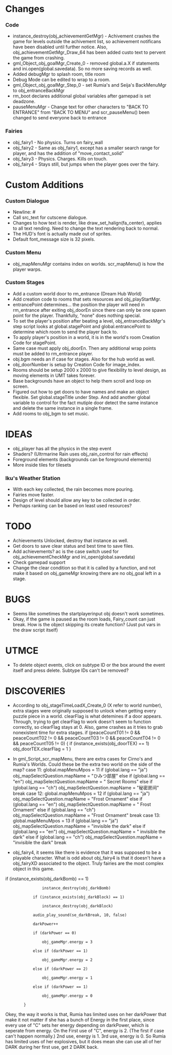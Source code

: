 # Changes

### Code
- instance_destroy(obj_achievementGetMgr) - Achivement crashes the game for levels outside the achivement list, so achievement notificans have been disabled until further notice. Also, obj_achievementGetMgr_Draw_64 has been added custo text to pervent the game from crashing.
- gml_Object_obj_goalMgr_Create_0 - removed global.a.X if statements and ini.open(global.savedata). So no more saving records as well.
- Added debugMgr to splash room, title room
- Debug Mode can be edited to wrap to a room.
- gml_Object_obj_goalMgr_Step_0 - set Rumia's and Seija's BackMenuMgr to obj_entranceBackMgr
- rm_boot declares additional global variables after gamepad is set deadzone.
- pauseMenuMgr - Change text for other characters to "BACK TO ENTRANCE" from "BACK TO MENU" and scr_pauseMenu() been changed to send everyone back to entrance

### Fairies
- obj_fairy1 - No physics. Turns on fairy_wall
- obj_fairy2 - Same as obj_fairy1, except has a smaller search range for player, and has the addition of "move_contact_solid"
- obj_fairy3 - Physics. Charges. Kills on touch.
- obj_fairy4 - Stays still, but jumps when the player goes over the fairy.

# Custom Additions

### Custom Dialogue
- Newline: #
- Call src_text for cutscene dialogue.
- Changes to how text is render, like draw_set_halign(fa_center), applies to all text rending. Need to change the text rendering back to normal.
- The HUD's font is actually made out of sprites.
- Default font_message size is 32 pixels.

### Custom Menu
- obj_mapMenuMgr contains index on worlds. scr_mapMenu() is how the player warps.

### Custom Stages
- Add a custom world door to rm_entrance (Dream Hub World)
- Add creation code to rooms that sets resources and obj_playStartMgr.
- entrancePoint determines... the position the player will need in rm_entrance after exiting obj_doorEn since there can only be one spawn point for the player. Thankfully, "none" does nothing special.
- To set the player's position after beating a level, obj_entranceBackMgr's step script looks at global.stagePoint and global.entrancePoint to determine which room to send the player back to.
- To apply player's position in a world, it is in the world's room Creation Code for stagePoint.
- Same case must apply obj_doorEn. Then any additional wrap points must be added to rm_entrance player.
- obj.bgm needs an if case for stages. Also for the hub world as well.
- obj_doorNumber is setup by Creation Code for image_index.
- Rooms should be setup 2000 x 2000 to give flexibility to level design, as moving elements in UMT takes forever.
- Base backgrounds have an object to help them scroll and loop on screen.
- Figured out how to get doors to have names and make an object flexible. Set global.stageTitle under Step. And add another global variable to control for the fact mutiple door detect the same instance and delete the same instance in a single frame.
- Add rooms to obj_bgm to set music.

# IDEAS
- obj_player has all the physics in the step event
- Shaders? (Ultrmarine Rain uses obj_rain_control for rain effects)
- Foreground elements (backgrounds can be foreground elements)
- More inside tiles for tilesets

### Iku's Weather Station
- With each key collected, the rain becomes more pouring.
- Fairies move faster.
- Design of level should allow any key to be collected in order.
- Perhaps ranking can be based on least used resources?

# TODO
- Achievements Unlocked, destroy that instance as well.
- Get doors to save clear status and best time to save files.
- Add achievements? ac is the case switch used for obj_achievementCheckMgr and ini_open(global.savedata)
- Check gamepad support
- Change the clear condition so that it is called by a function, and not make it based on obj_gameMgr knowing there are no obj_goal left in a stage.

# BUGS
- Seems like sometimes the startplayerinput obj doesn't work sometimes.
- Okay, if the game is paused as the room loads, Fairy_count can just break. How is the object skipping its create function? (Just put vars in the draw script itself)

# UTMCE
- To delete object events, click on subtype ID or the box around the event itself and press delete. Subtype IDs can't be removed?

# DISCOVERIES
- According to obj_stageTimeLoadX_Create_0 (X refer to world number), extra stages were originally supposed to unlock when getting every puzzle piece in a world. clearFlag is what detemines if a door appears. Through, trying to get clearFlag to work doesn't seem to function correctly, so clearFlag stays at 0. Also, game crashes as it tries to grab nonexistent time for extra stages.
if (peaceCountT01 != 0 && peaceCountT02 != 0 && peaceCountT03 != 0 && peaceCountT04 != 0 && peaceCountT05 != 0)
{
    if (instance_exists(obj_doorTEX) == 1)
        obj_doorTEX.clearFlag = 1
}

- In gml_Script_scr_mapMenu, there are extra cases for Cirno's and Rumia's Worlds. Could these be the extra two world on the side of the map?
case 11:
        global.mapMenuMpos = 11
        if (global.lang == "ja")
            obj_mapSelectQuestion.mapName = "ひみつ部屋"
        else if (global.lang == "en")
            obj_mapSelectQuestion.mapName = " Secret Rooms"
        else if (global.lang == "ch")
            obj_mapSelectQuestion.mapName = "秘密房间"
        break
    case 12:
        global.mapMenuMpos = 12
        if (global.lang == "ja")
            obj_mapSelectQuestion.mapName = "Frost Ornament"
        else if (global.lang == "en")
            obj_mapSelectQuestion.mapName = " Frost Ornament"
        else if (global.lang == "ch")
            obj_mapSelectQuestion.mapName = "Frost Ornament"
        break
    case 13:
        global.mapMenuMpos = 13
        if (global.lang == "ja")
            obj_mapSelectQuestion.mapName = "invisible the dark"
        else if (global.lang == "en")
            obj_mapSelectQuestion.mapName = " invisible the dark"
        else if (global.lang == "ch")
            obj_mapSelectQuestion.mapName = "invisible the dark"
        break
- obj_fairy4, it seems like there is evidence that it was supposed to be a playable character. What is odd about obj_fairy4 is that it doesn't have a obj_fairyXD associated to the object. Truly fairies are the most complex object in this game.

if (instance_exists(obj_darkBomb) == 1)

                    instance_destroy(obj_darkBomb)

                if (instance_exists(obj_darkBlock) == 1)

                    instance_destroy(obj_darkBlock)

                audio_play_sound(se_darkBreak, 10, false)

                darkPower++

                if (darkPower == 0)

                    obj_gameMgr.energy = 3

                else if (darkPower == 1)

                    obj_gameMgr.energy = 2

                else if (darkPower == 2)

                    obj_gameMgr.energy = 1

                else if (darkPower == 1)

                    obj_gameMgr.energy = 0

            }

Okey, the way it works is that, Rumia has limited uses on her darkPower that make it not matter if she has a bunch of Energy in the first place, since every use of "C" sets her energy depending on darkPower, which is seperate from energy.
On the First use of "C", energy is 2. (The first if case can't happen normally.)
2nd use, energy is 1.
3rd use, energy is 0.
So Rumia has limited uses of her explosives, but it does mean she can use all of her DARK during her first use, get 2 DARK back.